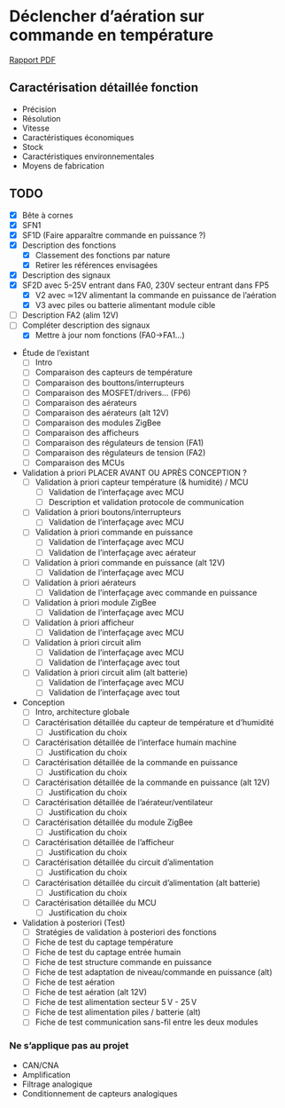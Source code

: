 # Déclencher d’aération sur commande en température

[Rapport PDF](./report.pdf)

## Caractérisation détaillée fonction

- Précision
- Résolution
- Vitesse
- Caractéristiques économiques
- Stock
- Caractéristiques environnementales
- Moyens de fabrication

## TODO

- [x] Bête à cornes
- [x] SFN1
- [x] SF1D (Faire apparaître commande en puissance ?)
- [x] Description des fonctions
  - [x] Classement des fonctions par nature
  - [x] Retirer les références envisagées
- [x] Description des signaux
- [x] SF2D avec 5-25V entrant dans FA0, 230V secteur entrant dans FP5
  - [x] V2 avec ≃12V alimentant la commande en puissance de l’aération
  - [x] V3 avec piles ou batterie alimentant module cible

- [ ] Description FA2 (alim 12V)
- [ ] Compléter description des signaux
  - [x] Mettre à jour nom fonctions (FA0->FA1…)

- Étude de l’existant
  - [ ] Intro
  - [ ] Comparaison des capteurs de température
  - [ ] Comparaison des bouttons/interrupteurs
  - [ ] Comparaison des MOSFET/drivers… (FP6)
  - [ ] Comparaison des aérateurs
  - [ ] Comparaison des aérateurs (alt 12V)
  - [ ] Comparaison des modules ZigBee
  - [ ] Comparaison des afficheurs
  - [ ] Comparaison des régulateurs de tension (FA1)
  - [ ] Comparaison des régulateurs de tension (FA2)
  - [ ] Comparaison des MCUs

- Validation à priori PLACER AVANT OU APRÈS CONCEPTION ?
  - [ ] Validation à priori capteur température (& humidité) / MCU
    - [ ] Validation de l’interfaçage avec MCU
    - [ ] Description et validation protocole de communication
  - [ ] Validation à priori boutons/interrupteurs
    - [ ] Validation de l’interfaçage avec MCU
  - [ ] Validation à priori commande en puissance
    - [ ] Validation de l’interfaçage avec MCU
    - [ ] Validation de l’interfaçage avec aérateur
  - [ ] Validation à priori commande en puissance (alt 12V)
    - [ ] Validation de l’interfaçage avec MCU
  - [ ] Validation à priori aérateurs
    - [ ] Validation de l’interfaçage avec commande en puissance
  - [ ] Validation à priori module ZigBee
    - [ ] Validation de l’interfaçage avec MCU
  - [ ] Validation à priori afficheur
    - [ ] Validation de l’interfaçage avec MCU
  - [ ] Validation à priori circuit alim
    - [ ] Validation de l’interfaçage avec MCU
    - [ ] Validation de l’interfaçage avec tout
  - [ ] Validation à priori circuit alim (alt batterie)
    - [ ] Validation de l’interfaçage avec MCU
    - [ ] Validation de l’interfaçage avec tout

- Conception
  - [ ] Intro, architecture globale
  - [ ] Caractérisation détaillée du capteur de température et d’humidité
    - [ ] Justification du choix
  - [ ] Caractérisation détaillée de l’interface humain machine
    - [ ] Justification du choix
  - [ ] Caractérisation détaillée de la commande en puissance
    - [ ] Justification du choix
  - [ ] Caractérisation détaillée de la commande en puissance (alt 12V)
    - [ ] Justification du choix
  - [ ] Caractérisation détaillée de l’aérateur/ventilateur
    - [ ] Justification du choix
  - [ ] Caractérisation détaillée du module ZigBee
    - [ ] Justification du choix
  - [ ] Caractérisation détaillée de l’afficheur
    - [ ] Justification du choix
  - [ ] Caractérisation détaillée du circuit d’alimentation
    - [ ] Justification du choix
  - [ ] Caractérisation détaillée du circuit d’alimentation (alt batterie)
    - [ ] Justification du choix
  - [ ] Caractérisation détaillée du MCU
    - [ ] Justification du choix

- Validation à posteriori (Test)
  - [ ] Stratégies de validation à posteriori des fonctions
  - [ ] Fiche de test du captage température
  - [ ] Fiche de test du captage entrée humain
  - [ ] Fiche de test structure commande en puissance
  - [ ] Fiche de test adaptation de niveau/commande en puissance (alt)
  - [ ] Fiche de test aération
  - [ ] Fiche de test aération (alt 12V)
  - [ ] Fiche de test alimentation secteur 5 V - 25 V
  - [ ] Fiche de test alimentation piles / batterie (alt)
  - [ ] Fiche de test communication sans-fil entre les deux modules

### Ne s’applique pas au projet

- CAN/CNA
- Amplification
- Filtrage analogique
- Conditionnement de capteurs analogiques
